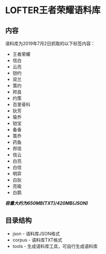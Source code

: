 # LOFTER王者荣耀语料库

## 内容

语料库为2019年7月2日抓取的以下标签内容：

* 王者荣耀
* 信白
* 云亮
* 铠约
* 双兰
* 策约
* 邦良
* 约策
* 百里骨科
* 狄芳
* 瑜乔
* 铠宝
* 备香
* 策乔
* 药鱼
* 邦信
* 信云
* 白亮
* 白信
* 明弈
* 白狄
* 亮瑜
* 白鹊

***容量大约为650MB(TXT)/420MB(JSON)***

## 目录结构
* json - 语料库JSON格式
* corpus - 语料库TXT格式
* tools - 生成语料库工具，可自行生成语料库

